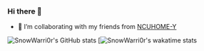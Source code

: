 ### Hi there 👋
- 👯 I’m collaborating with my friends from [NCUHOME-Y](https://github.com/NCUHOME-Y)  

![SnowWarri0r's GitHub stats](https://github-readme-stats.vercel.app/api?username=SnowWarri0r&count_private=true&show_icons=true)
[![SnowWarri0r's wakatime stats](https://github-readme-stats.vercel.app/api/wakatime?username=SnowWarrior)[](https://github.com/anuraghazra/github-readme-stats)
